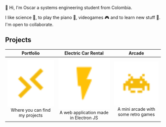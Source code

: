 👋 Hi, I'm Oscar a systems engineering student from Colombia.  
  
I like science 🧠, to play the piano 🎹, videogames 🎮 and to learn new stuff 📕.
I'm open to collaborate.

## Projects
| Portfolio | Electric Car Rental | Arcade |
|:-------------------------:|:-------------------------:|:-------------------------:|
|<a href="https://oscto1.github.io/" target="_blank"><img width="1604" alt="" src="/images/remote.svg"></a> Where you can find my projects| <a href="https://github.com/oscto1/renta-electricos-electronjs" target="_blank"><img width="1604" alt="" src="/images/flash.svg"></a>A web application made in Electron JS|<a href="https://oscto1.github.io/Arcade/arcade.html" target="_blank"><img width="1604" alt="" src="/images/alien.svg"></a>A mini arcade with some retro games
<!---
oscto1/oscto1 is a ✨ special ✨ repository because its `README.md` (this file) appears on your GitHub profile.
You can click the Preview link to take a look at your changes.
--->

